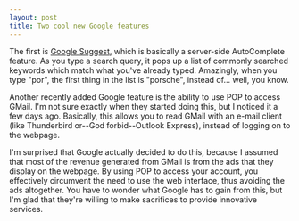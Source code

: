 ```yaml
---
layout: post
title: Two cool new Google features
---
```


The first is [Google Suggest](http://www.google.ca/webhp?complete=1&hl=en), which is basically a server-side AutoComplete feature. As you type a search query, it pops up a list of commonly searched keywords which match what you've already typed. Amazingly, when you type "por", the first thing in the list is "porsche", instead of... well, you know.  
  
Another recently added Google feature is the ability to use POP to access GMail. I'm not sure exactly when they started doing this, but I noticed it a few days ago. Basically, this allows you to read GMail with an e-mail client (like Thunderbird or--God forbid--Outlook Express), instead of logging on to the webpage.  
  
I'm surprised that Google actually decided to do this, because I assumed that most of the revenue generated from GMail is from the ads that they display on the webpage. By using POP to access your account, you effectively circumvent the need to use the web interface, thus avoiding the ads altogether. You have to wonder what Google has to gain from this, but I'm glad that they're willing to make sacrifices to provide innovative services.
